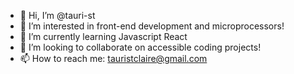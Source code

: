 - 👋 Hi, I’m @tauri-st
- 👀 I’m interested in front-end development and microprocessors!
- 🌱 I’m currently learning Javascript React
- 💞️ I’m looking to collaborate on accessible coding projects!
- 📫 How to reach me: tauristclaire@gmail.com

<!---
tauri-st/tauri-st is a ✨ special ✨ repository because its `README.md` (this file) appears on your GitHub profile.
You can click the Preview link to take a look at your changes.
--->
